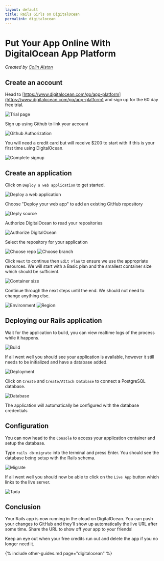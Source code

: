 ```yaml
---
layout: default
title: Rails Girls on DigitalOcean
permalink: digitalocean
---
```


# Put Your App Online With DigitalOcean App Platform

*Created by [Colin Alston](https://github.com/calston)*

## Create an account

Head to [https://www.digitalocean.com/go/app-platform](https://www.digitalocean.com/go/app-platform) and sign up for the 60 day free trial.

![Trial page](/images/digitalocean/1.png)

Sign up using Github to link your account

![Github Authorization](/images/digitalocean/githuboauth.png)

You will need a credit card but will receive $200 to start with if this is your first time using DigitalOcean.

![Complete signup](/images/digitalocean/2.png)

## Create an application

Click on `Deploy a web application` to get started.

![Deploy a web application](/images/digitalocean/create-app-1.png)

Choose "Deploy your web app" to add an existing GitHub repository

![Deply source](/images/digitalocean/create-app-2.png)

Authorize DigitalOcean to read your repositories

![Authorize DigitalOcean](/images/digitalocean/create-app-3.png)

Select the repository for your application

![Choose repo](/images/digitalocean/create-app-4.png)
![Choose branch](/images/digitalocean/create-app-5.png)

Click `Next` to continue then `Edit Plan` to ensure we use the appropriate resources. We will start with a Basic plan and the smallest container size which should be sufficient.

![Container size](/images/digitalocean/create-app-7.png)

Continue through the next steps until the end. We should not need to change anything else.

![Environment](/images/digitalocean/create-app-8.png)
![Region](/images/digitalocean/create-app-9.png)

## Deploying our Rails application

Wait for the application to build, you can view realtime logs of the process while it happens.

![Build](/images/digitalocean/building.png)

If all went well you should see your application is available, however it still needs to be initialized and have a database added.

![Deployment](/images/digitalocean/deploy.png)

Click on `Create` and `Create/Attach Database` to connect a PostgreSQL database.

![Database](/images/digitalocean/database.png)

The application will automatically be configured with the database credentials

## Configuration
You can now head to the `Console` to access your application container and setup the database.

Type `rails db:migrate` into the terminal and press Enter. You should see the database being setup with the Rails schema.

![Migrate](/images/digitalocean/migrate.png)

If all went well you should now be able to click on the `Live App` button which links to the live server.

![Tada](/images/digitalocean/fin.png)

## Conclusion

Your Rails app is now running in the cloud on DigitalOcean. You can push your changes to GitHub and they'll show up automatically the live URL after some time. Share the URL to show off your app to your friends!

Keep an eye out when your free credits run out and delete the app if you no longer need it.

{% include other-guides.md page="digitalocean" %}
